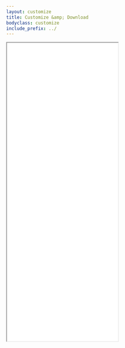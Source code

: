 ```yaml
---
layout: customize
title: Customize &amp; Download
bodyclass: customize
include_prefix: ../
---
```

<iframe src="../embedded_customizer/index.html" height="800px"/>
